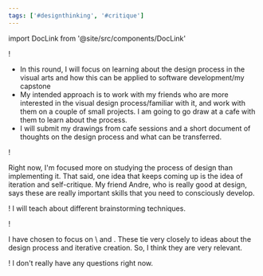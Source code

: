 ```yaml
---
tags: ['#designthinking', '#critique']
---
```


import DocLink from '@site/src/components/DocLink'

!<DocLink to="Pasted image 20211118182303.png"/>

- In this round, I will focus on learning about the design process in the visual arts and how this can be applied to software development/my capstone
- My intended approach is to work with my friends who are more interested in the visual design process/familiar with it, and work with them on a couple of small projects. I am going to go draw at a cafe with them to learn about the process.
- I will submit my drawings from cafe sessions and a short document of thoughts on the design process and what can be transferred.

!<DocLink to="Pasted image 20211118183033.png"/>

Right now, I'm focused more on studying the process of design than implementing it. That said, one idea that keeps coming up is the idea of iteration and self-critique. My friend Andre, who is really good at design, says these are really important skills that you need to consciously develop.

!<DocLink to="Pasted image 20211118183235.png"/>
I will teach about different brainstorming techniques.

!<DocLink to="Pasted image 20211118183455.png"/>

I have chosen to focus on \ and \. These tie very closely to ideas about the design process and iterative creation. So, I think they are very relevant.

!<DocLink to="Pasted image 20211118183616.png"/>
I don't really have any questions right now.